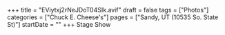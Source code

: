 +++
title = "EViytxj2rNeJDoT04SIk.avif"
draft = false
tags = ["Photos"]
categories = ["Chuck E. Cheese's"]
pages = ["Sandy, UT (10535 So. State St)"]
startDate = ""
+++
Stage Show

